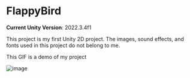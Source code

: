 # FlappyBird

**Current Unity Version**: 2022.3.4f1

This project is my first Unity 2D project. The images, sound effects, and fonts used in this project do not belong to me.

This GIF is a demo of my project

![image](https://github.com/TianRy1337/FlappyBird/blob/master/FlappyBird.gif)

